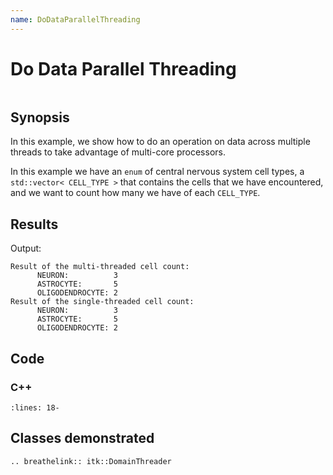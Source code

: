 ```yaml
---
name: DoDataParallelThreading
---
```


# Do Data Parallel Threading

```{index} single: DomainThreader single: ThreadedIndexedContainerPartitioner
```

## Synopsis

In this example, we show how to do an operation on data across multiple threads to take advantage of multi-core processors.

In this example we have an `enum` of central nervous system cell types, a
`std::vector< CELL_TYPE >` that contains the cells that we have encountered, and
we want to count how many we have of each `CELL_TYPE`.

## Results

Output:

```
Result of the multi-threaded cell count:
      NEURON:          3
      ASTROCYTE:       5
      OLIGODENDROCYTE: 2
Result of the single-threaded cell count:
      NEURON:          3
      ASTROCYTE:       5
      OLIGODENDROCYTE: 2
```

## Code

### C++

```{literalinclude} Code.cxx
:lines: 18-
```

## Classes demonstrated

```{eval-rst}
.. breathelink:: itk::DomainThreader
```
